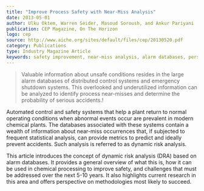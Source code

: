 ```yaml
---  
title: "Improve Process Safety with Near-Miss Analysis"
date: 2013-05-01
author: Ulku Oktem, Warren Seider, Masoud Soroush, and Ankur Pariyani
publication: CEP Magazine, On The Horizon
logo: cep
source: http://www.aiche.org/sites/default/files/cep/20130520.pdf
category: Publications
type: Industry Magazine Article
keywords: safety improvement, near-miss analysis, alarm databases, perspective article
---
```


> Valuable information about unsafe conditions resides in the large alarm databases of distributed control systems and emergency shutdown systems. This overlooked and underutilized information can be analyzed to identify process near-misses and determine the probability of serious accidents.!

Automated control and safety systems that help a plant return to normal operating conditions when abnormal events occur are prevalent in modern chemical plants. The databases associated with these systems contain a wealth of information about near-miss occurrences that, if subjected to frequent statistical analysis, can provide metrics to predict and ideally prevent accidents. Such analysis is referred to as dynamic risk analysis. 

This article introduces the concept of dynamic risk analysis (DRA) based on alarm databases. It provides a general overview of what this is, how it can be used in chemical processing to improve safety, and challenges that must be addressed over the next 5-10 years. It also highlights current research in this area and offers perspective on methodologies most likely to succeed. 


